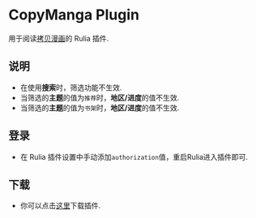 # CopyManga Plugin

用于阅读[拷贝漫画](https://www.mangacopy.com)的 Rulia 插件.

## 说明

 - 在使用**搜索**时，筛选功能不生效.
 - 当筛选的**主题**的值为`推荐`时，**地区/进度**的值不生效.
 - 当筛选的**主题**的值为`书架`时，**地区/进度**的值不生效.

## 登录

 - 在 Rulia 插件设置中手动添加`authorization`值，重启Rulia进入插件即可.

## 下载

 - 你可以点击[这里](https://github.com/LittleStar-OuO/plugin.CopyManga/releases)下载插件.
